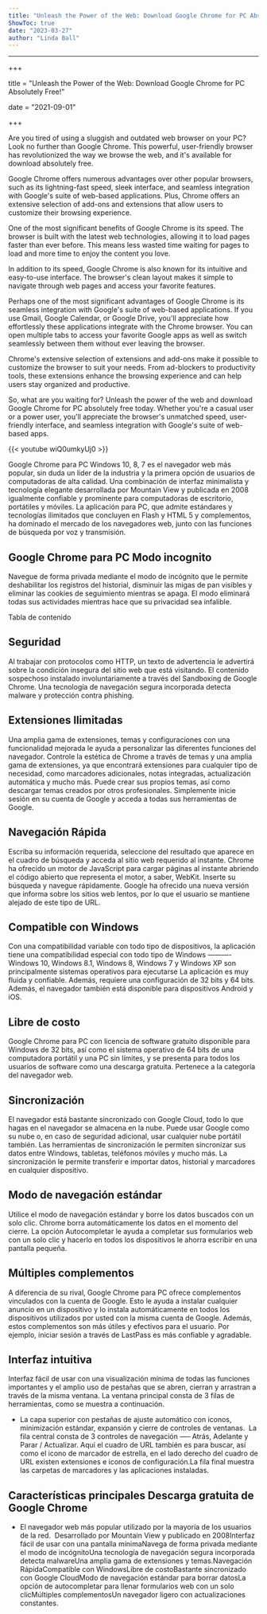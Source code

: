 ```yaml
---
title: "Unleash the Power of the Web: Download Google Chrome for PC Absolutely Free!"
ShowToc: true 
date: "2023-03-27"
author: "Linda Ball"
---
```

*****
+++ 

title = "Unleash the Power of the Web: Download Google Chrome for PC Absolutely Free!" 

date = "2021-09-01"

+++ 

Are you tired of using a sluggish and outdated web browser on your PC? Look no further than Google Chrome. This powerful, user-friendly browser has revolutionized the way we browse the web, and it's available for download absolutely free.

Google Chrome offers numerous advantages over other popular browsers, such as its lightning-fast speed, sleek interface, and seamless integration with Google's suite of web-based applications. Plus, Chrome offers an extensive selection of add-ons and extensions that allow users to customize their browsing experience.

One of the most significant benefits of Google Chrome is its speed. The browser is built with the latest web technologies, allowing it to load pages faster than ever before. This means less wasted time waiting for pages to load and more time to enjoy the content you love.

In addition to its speed, Google Chrome is also known for its intuitive and easy-to-use interface. The browser's clean layout makes it simple to navigate through web pages and access your favorite features.

Perhaps one of the most significant advantages of Google Chrome is its seamless integration with Google's suite of web-based applications. If you use Gmail, Google Calendar, or Google Drive, you'll appreciate how effortlessly these applications integrate with the Chrome browser. You can open multiple tabs to access your favorite Google apps as well as switch seamlessly between them without ever leaving the browser.

Chrome's extensive selection of extensions and add-ons make it possible to customize the browser to suit your needs. From ad-blockers to productivity tools, these extensions enhance the browsing experience and can help users stay organized and productive.

So, what are you waiting for? Unleash the power of the web and download Google Chrome for PC absolutely free today. Whether you're a casual user or a power user, you'll appreciate the browser's unmatched speed, user-friendly interface, and seamless integration with Google's suite of web-based apps.

{{< youtube wiQ0umkyUj0 >}} 



Google Chrome para PC Windows 10, 8, 7 es el navegador web más popular, sin duda un líder de la industria y la primera opción de usuarios de computadoras de alta calidad. Una combinación de interfaz minimalista y tecnología elegante desarrollada por Mountain View y publicada en 2008 igualmente confiable y prominente para computadoras de escritorio, portátiles y móviles. La aplicación para PC, que admite estándares y tecnologías ilimitados que concluyen en Flash y HTML 5 y complementos, ha dominado el mercado de los navegadores web, junto con las funciones de búsqueda por voz y transmisión.
 
## Google Chrome para PC Modo incognito
 
Navegue de forma privada mediante el modo de incógnito que le permite deshabilitar los registros del historial, disminuir las migas de pan visibles y eliminar las cookies de seguimiento mientras se apaga. El modo eliminará todas sus actividades mientras hace que su privacidad sea infalible.
 
Tabla de contenido
 
## Seguridad
 
Al trabajar con protocolos como HTTP, un texto de advertencia le advertirá sobre la condición insegura del sitio web que está visitando. El contenido sospechoso instalado involuntariamente a través del Sandboxing de Google Chrome. Una tecnología de navegación segura incorporada detecta malware y protección contra phishing.
 
## Extensiones Ilimitadas
 
Una amplia gama de extensiones, temas y configuraciones con una funcionalidad mejorada le ayuda a personalizar las diferentes funciones del navegador. Controle la estética de Chrome a través de temas y una amplia gama de extensiones, ya que encontrará extensiones para cualquier tipo de necesidad, como marcadores adicionales, notas integradas, actualización automática y mucho más. Puede crear sus propios temas, así como descargar temas creados por otros profesionales. Simplemente inicie sesión en su cuenta de Google y acceda a todas sus herramientas de Google.
 
## Navegación Rápida
 
Escriba su información requerida, seleccione del resultado que aparece en el cuadro de búsqueda y acceda al sitio web requerido al instante. Chrome ha ofrecido un motor de JavaScript para cargar páginas al instante abriendo el código abierto que representa el motor, a saber, WebKit. Inserte su búsqueda y navegue rápidamente. Google ha ofrecido una nueva versión que informa sobre los sitios web lentos, por lo que el usuario se mantiene alejado de este tipo de URL.
 
## Compatible con Windows
 
Con una compatibilidad variable con todo tipo de dispositivos, la aplicación tiene una compatibilidad especial con todo tipo de Windows ———- Windows 10, Windows 8.1, Windows 8, Windows 7 y Windows XP son principalmente sistemas operativos para ejecutarse La aplicación es muy fluida y confiable. Además, requiere una configuración de 32 bits y 64 bits. Además, el navegador también está disponible para dispositivos Android y iOS.
 
## Libre de costo
 
Google Chrome para PC con licencia de software gratuito disponible para Windows de 32 bits, así como el sistema operativo de 64 bits de una computadora portátil y una PC sin límites, y se presenta para todos los usuarios de software como una descarga gratuita. Pertenece a la categoría del navegador web.
 
## Sincronización
 
El navegador está bastante sincronizado con Google Cloud, todo lo que hagas en el navegador se almacena en la nube. Puede usar Google como su nube o, en caso de seguridad adicional, usar cualquier nube portátil también. Las herramientas de sincronización le permiten sincronizar sus datos entre Windows, tabletas, teléfonos móviles y mucho más. La sincronización le permite transferir e importar datos, historial y marcadores en cualquier dispositivo.
 
## Modo de navegación estándar
 
Utilice el modo de navegación estándar y borre los datos buscados con un solo clic. Chrome borra automáticamente los datos en el momento del cierre. La opción Autocompletar le ayuda a completar sus formularios web con un solo clic y hacerlo en todos los dispositivos le ahorra escribir en una pantalla pequeña.
 
## Múltiples complementos
 
A diferencia de su rival, Google Chrome para PC ofrece complementos vinculados con la cuenta de Google. Esto le ayuda a instalar cualquier anuncio en un dispositivo y lo instala automáticamente en todos los dispositivos utilizados por usted con la misma cuenta de Google. Además, estos complementos son más útiles y efectivos para el usuario. Por ejemplo, iniciar sesión a través de LastPass es más confiable y agradable.
 
## Interfaz intuitiva
 
Interfaz fácil de usar con una visualización mínima de todas las funciones importantes y el amplio uso de pestañas que se abren, cierran y arrastran a través de la misma ventana. La ventana principal consta de 3 filas de herramientas, como se muestra a continuación.
 
- La capa superior con pestañas de ajuste automático con iconos, minimización estándar, expansión y cierre de controles de ventanas.  La fila central consta de 3 controles de navegación —– Atrás, Adelante y Parar / Actualizar. Aquí el cuadro de URL también es para buscar, así como el icono de marcador de estrella, en el lado derecho del cuadro de URL existen extensiones e iconos de configuración.La fila final muestra las carpetas de marcadores y las aplicaciones instaladas.

 
## Características principales Descarga gratuita de Google Chrome
 
- El navegador web más popular utilizado por la mayoría de los usuarios de la red.  Desarrollado por Mountain View y publicado en 2008Interfaz fácil de usar con una pantalla mínimaNavega de forma privada mediante el modo de incógnitoUna tecnología de navegación segura incorporada detecta malwareUna amplia gama de extensiones y temas.Navegación RápidaCompatible con WindowsLibre de costoBastante sincronizado con Google CloudModo de navegación estándar para borrar datosLa opción de autocompletar para llenar formularios web con un solo clicMúltiples complementosUn navegador ligero con actualizaciones constantes.




